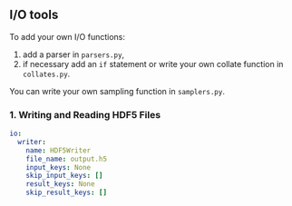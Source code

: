 ## I/O tools

To add your own I/O functions:
1. add a parser in `parsers.py`,
2. if necessary add an `if` statement or write your own collate function in
`collates.py`.


You can write your own sampling function in `samplers.py`.

### 1. Writing and Reading HDF5 Files

```yaml
io:
  writer:
    name: HDF5Writer
    file_name: output.h5
    input_keys: None
    skip_input_keys: []
    result_keys: None
    skip_result_keys: []
```
